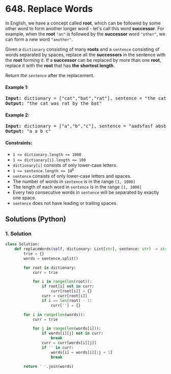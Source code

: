 # 648. Replace Words
In English, we have a concept called **root**, which can be followed by some other word to form another longer word - let's call this word **successor**. For example, when the **root** `"an"` is followed by the **successor** word `"other"`, we can form a new word `"another"`.

Given a `dictionary` consisting of many **roots** and a `sentence` consisting of words separated by spaces, replace all the **successors** in the sentence with the **root** forming it. If a **successor** can be replaced by more than one **root**, replace it with the **root** that has **the shortest length**.

Return *the `sentence`* after the replacement.

#### Example 1:
<pre>
<strong>Input:</strong> dictionary = ["cat","bat","rat"], sentence = "the cattle was rattled by the battery"
<strong>Output:</strong> "the cat was rat by the bat"
</pre>

#### Example 2:
<pre>
<strong>Input:</strong> dictionary = ["a","b","c"], sentence = "aadsfasf absbs bbab cadsfafs"
<strong>Output:</strong> "a a b c"
</pre>

#### Constraints:
* `1 <= dictionary.length <= 1000`
* `1 <= dictionary[i].length <= 100`
* `dictionary[i]` consists of only lower-case letters.
* <code>1 <= sentence.length <= 10<sup>6</sup></code>
* `sentence` consists of only lower-case letters and spaces.
* The number of words in `sentence` is in the range `[1, 1000]`
* The length of each word in `sentence` is in the range `[1, 1000]`
* Every two consecutive words in `sentence` will be separated by exactly one space.
* `sentence` does not have leading or trailing spaces.

## Solutions (Python)

### 1. Solution
```Python
class Solution:
    def replaceWords(self, dictionary: List[str], sentence: str) -> str:
        trie = {}
        words = sentence.split()

        for root in dictionary:
            curr = trie

            for i in range(len(root)):
                if root[i] not in curr:
                    curr[root[i]] = {}
                curr = curr[root[i]]
                if i == len(root) - 1:
                    curr[''] = {}

        for i in range(len(words)):
            curr = trie

            for j in range(len(words[i])):
                if words[i][j] not in curr:
                    break
                curr = curr[words[i][j]]
                if '' in curr:
                    words[i] = words[i][:j + 1]
                    break

        return ' '.join(words)
```
